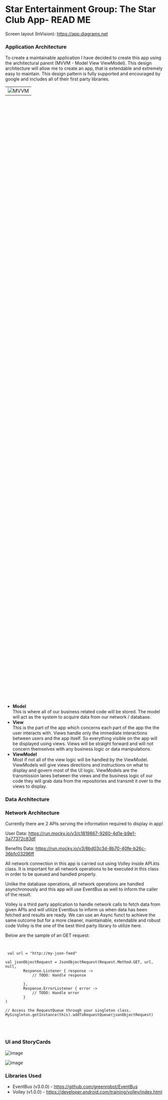 <h1>Star Entertainment Group: The Star Club App- READ ME</h1>

Screen layout (InVision): <a href="https://app.diagrams.net">https://app.diagrams.net</a>

<h3>Application Architecture</h3>
 
To create a maintainable application I have decided to create this app using the architectural parent (MVVM - Model View ViewModel). This design architecture will allow me to create an app, that is extendable and extremely easy to maintain. This design pattern is fully supported and encouraged by google and includes all of their first party libraries. 
 
 
 
 <div>
   <table width="50%" height="50%" align="center" valign="center">
   <tr><td>
      <img src="https://user-images.githubusercontent.com/48664320/164951850-9ae1cad9-4dc2-4b4d-bbfd-0bfc432b7b62.png" alt="MVVM"/>
   </td></tr>
   </table>
</div>
 
 <ul>
 <li><b>Model</b></li>
 This is where all of our business related code will be stored. The model will act as the system to acquire data from our network / database. 
 
 
 <li><b>View</b></li>
  This is the part of the app which concerns each part of the app the the user interacts with. Views handle only the immediate interactions between users   and the app itself. So everything visible on the app will be displayed using views. Views will be straight forward and will not concern themselves with any business logic or data manipulations. 
  
 <li><b>ViewModel</b></li>
  Most if not all of the view logic will be handled by the ViewModel. ViewModels will give views directions and instructions on what to display and govern most of the UI logic. ViewModels are the transmission lanes between the views and the business logic of our code they will grab data from the repositories and  transmit it over to the views to display. 
</ul>

<h3>Data Architecture</h3>


<h3>Network Architecture</h3>
 
Currently there are 2 APIs serving the information required to display in app!

User Data: <a href="https://run.mocky.io/v3/c1819867-9260-4d1e-b9e1-3a77372c83df">https://run.mocky.io/v3/c1819867-9260-4d1e-b9e1-3a77372c83df</a>

Benefits Data: <a href="https://run.mocky.io/v3/6bd03c3d-8b70-40fe-b26c-36bfc03296ff">https://run.mocky.io/v3/6bd03c3d-8b70-40fe-b26c-36bfc03296ff</a>

All network connection in this app is carried out using Volley inside API.kts class. It is important for all network operations to be executed in this class in order to be queued and handled properly.

Unlike the database operations, all network operations are handled asynchronously and this app will use EventBus as well to inform the caller of the result.

Volley is a third party application to handle network calls to fetch data from given APIs and will utilize Eventbus to inform us when data has been fetched and results are ready. We can use an Async funct to achieve the same outcome but for a more cleaner, maintainable, extendable and robust code Volley is the one of the best third party library to utilize here. 

Below are the sample of an GET request:

<pre>
<code>

 val url = "http://my-json-feed"

val jsonObjectRequest = JsonObjectRequest(Request.Method.GET, url, null,
        Response.Listener { response ->
            // TODO: Handle response
            
        },
        Response.ErrorListener { error ->
            // TODO: Handle error
        }
)

// Access the RequestQueue through your singleton class.
MySingleton.getInstance(this).addToRequestQueue(jsonObjectRequest)

</code>

</pre>

<h3>UI and StoryCards</h3>

![image](https://user-images.githubusercontent.com/48664320/165671137-a9aa29e0-926e-4032-ad66-e1af456a3fa4.png)

![image](https://user-images.githubusercontent.com/48664320/165671189-858a8b61-2857-4685-ad92-520c41fc6b34.png)



<h3>Libraries Used</h3>

<ul>
  <li>EventBus (v3.0.0) - <a href="https://github.com/greenrobot/EventBus">https://github.com/greenrobot/EventBus</a></li>
  <li>Volley (v1.0.0) - <a href="https://developer.android.com/training/volley/index.html">https://developer.android.com/training/volley/index.html</a></li>
</ul>

